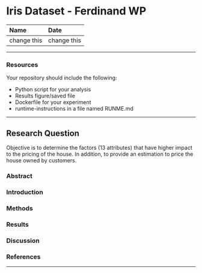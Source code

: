 # Iris Dataset - Ferdinand WP

| Name | Date |
|:-------|:---------------|
|change this| change this |

-----

### Resources
Your repository should include the following:

- Python script for your analysis
- Results figure/saved file
- Dockerfile for your experiment
- runtime-instructions in a file named RUNME.md

-----

## Research Question

Objective is to determine the factors (13 attributes) that have higher impact to the pricing of the house. 
In addition, to provide an estimation to price the house owned by customers. 

### Abstract




### Introduction



### Methods




### Results





### Discussion



### References


-------
